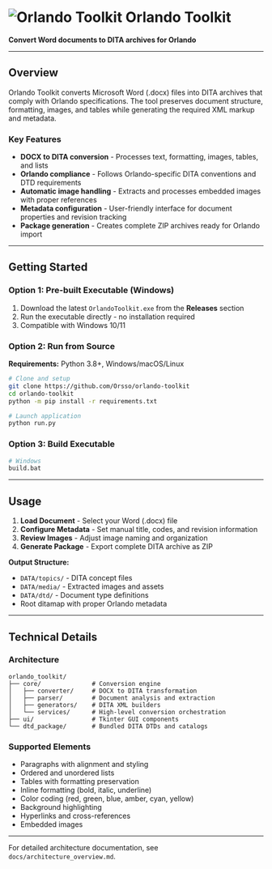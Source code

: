 # ![Orlando Toolkit](https://github.com/user-attachments/assets/15f610f5-52c0-43c3-93fc-37ae5be11d13) Orlando Toolkit

**Convert Word documents to DITA archives for Orlando**

---

## Overview

Orlando Toolkit converts Microsoft Word (.docx) files into DITA archives that comply with Orlando specifications. The tool preserves document structure, formatting, images, and tables while generating the required XML markup and metadata.

### Key Features

- **DOCX to DITA conversion** - Processes text, formatting, images, tables, and lists
- **Orlando compliance** - Follows Orlando-specific DITA conventions and DTD requirements
- **Automatic image handling** - Extracts and processes embedded images with proper references
- **Metadata configuration** - User-friendly interface for document properties and revision tracking
- **Package generation** - Creates complete ZIP archives ready for Orlando import

---

## Getting Started

### Option 1: Pre-built Executable (Windows)

1. Download the latest `OrlandoToolkit.exe` from the **Releases** section
2. Run the executable directly - no installation required
3. Compatible with Windows 10/11

### Option 2: Run from Source

**Requirements:** Python 3.8+, Windows/macOS/Linux

```bash
# Clone and setup
git clone https://github.com/Orsso/orlando-toolkit
cd orlando-toolkit
python -m pip install -r requirements.txt

# Launch application
python run.py
```

### Option 3: Build Executable

```bash
# Windows
build.bat

```

---

## Usage

1. **Load Document** - Select your Word (.docx) file
2. **Configure Metadata** - Set manual title, codes, and revision information
3. **Review Images** - Adjust image naming and organization
4. **Generate Package** - Export complete DITA archive as ZIP

**Output Structure:**
- `DATA/topics/` - DITA concept files
- `DATA/media/` - Extracted images and assets
- `DATA/dtd/` - Document type definitions
- Root ditamap with proper Orlando metadata

---

## Technical Details

### Architecture
```
orlando_toolkit/
├── core/              # Conversion engine
│   ├── converter/     # DOCX to DITA transformation
│   ├── parser/        # Document analysis and extraction
│   ├── generators/    # DITA XML builders
│   └── services/      # High-level conversion orchestration
├── ui/                # Tkinter GUI components
└── dtd_package/       # Bundled DITA DTDs and catalogs
```

### Supported Elements
- Paragraphs with alignment and styling
- Ordered and unordered lists
- Tables with formatting preservation
- Inline formatting (bold, italic, underline)
- Color coding (red, green, blue, amber, cyan, yellow)
- Background highlighting
- Hyperlinks and cross-references
- Embedded images

---

For detailed architecture documentation, see `docs/architecture_overview.md`.

